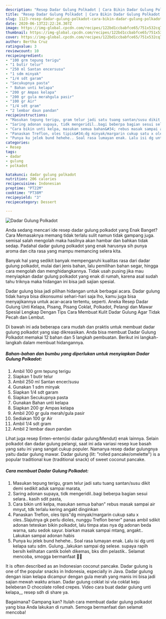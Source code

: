 ```yaml
---
description: "Resep Dadar Gulung Polkadot | Cara Bikin Dadar Gulung Polkadot Yang Enak Dan Lezat"
title: "Resep Dadar Gulung Polkadot | Cara Bikin Dadar Gulung Polkadot Yang Enak Dan Lezat"
slug: 1123-resep-dadar-gulung-polkadot-cara-bikin-dadar-gulung-polkadot-yang-enak-dan-lezat
date: 2020-06-13T22:22:24.307Z
image: https://img-global.cpcdn.com/recipes/122bd1ccbabfce65/751x532cq70/dadar-gulung-polkadot-foto-resep-utama.jpg
thumbnail: https://img-global.cpcdn.com/recipes/122bd1ccbabfce65/751x532cq70/dadar-gulung-polkadot-foto-resep-utama.jpg
cover: https://img-global.cpcdn.com/recipes/122bd1ccbabfce65/751x532cq70/dadar-gulung-polkadot-foto-resep-utama.jpg
author: Bertha Cruz
ratingvalue: 3
reviewcount: 10
recipeingredient:
- "100 grm tepung terigu"
- "1 butir telur"
- "250 ml Santan encersusu"
- "1 sdm minyak"
- "1/4 sdt garam"
- "Secukupnya pasta"
- " Bahan unti kelapa"
- "200 gr Ampas kelapa"
- "200 gr gula merahgula pasir"
- "100 gr Air"
- "1/4 sdt gram"
- "2 lembar daun pandan"
recipeinstructions:
- "Masukan tepung terigu, gram telur jadi satu tuang santan/susu dikit demi sedikit aduk sampai marata,"
- "Saring adonan supaya, tidk mengeridil..bagi beberpa bagian sesui selara.. kasih sdit pasta,"
- "Cara bikin unti kelpa, masukan semua bahan&#34; rebus masak sampai air mnyut, tdk terlalu kering angakt dinginkan"
- "Panaskan Treflon, oles tipis&#34;dg minyak/margarin cukup satu x oles..Slajutnya gk perlu dioles, nunggu Treflon bener&#34; panas ambil sdikit adonan teteskan bikin polkadot, lalu timpa atas nya dg adonan beda warna, satu sedok sayur. biarkan masak sampai mtang, angakt.. Lakukan sampai adonan habis"
- "Punya ku jelek bund hehehe.. Soal rasa lumayan enak. Lalu isi dg unti kelapa satu sdm. Gulung..,lakukan sampai dg selese. supaya rapih bersih kelihatan cantik boleh dikemas, bks dlm pelastik.. Selamat mencoba, smogga bermanfaat 🙏🙏"
categories:
- Resep
tags:
- dadar
- gulung
- polkadot

katakunci: dadar gulung polkadot 
nutrition: 206 calories
recipecuisine: Indonesian
preptime: "PT22M"
cooktime: "PT38M"
recipeyield: "3"
recipecategory: Dessert

---
```



![Dadar Gulung Polkadot](https://img-global.cpcdn.com/recipes/122bd1ccbabfce65/751x532cq70/dadar-gulung-polkadot-foto-resep-utama.jpg)

Anda sedang mencari ide resep dadar gulung polkadot yang Enak Banget? Cara Memasaknya memang tidak terlalu sulit namun tidak gampang juga. semisal salah mengolah maka hasilnya akan hambar dan bahkan tidak sedap. Padahal dadar gulung polkadot yang enak harusnya sih punya aroma dan cita rasa yang mampu memancing selera kita.

Banyak hal yang sedikit banyak mempengaruhi kualitas rasa dari dadar gulung polkadot, mulai dari jenis bahan, lalu pemilihan bahan segar, hingga cara mengolah dan menghidangkannya. Tidak usah pusing jika mau menyiapkan dadar gulung polkadot yang enak di rumah, karena asal sudah tahu triknya maka hidangan ini bisa jadi sajian spesial.

Dadar gulung bisa jadi pilihan hidangan untuk berbagai acara. Dadar gulung tidak hanya bisa dikonsumsi sehari-hari saja lho, kamu juga bisa menyajikannya untuk acar-acara tertentu, seperti. Aneka Resep Dadar Gulung Unti Kelapa, Pisang, Pisang Coklat, Polkadot, Pelangi dan Mawar Spesial Lengkap Dengan Tips Cara Membuat Kulit Dadar Gulung Agar Tidak Pecah dan Lembut.


Di bawah ini ada beberapa cara mudah dan praktis untuk membuat dadar gulung polkadot yang siap dikreasikan. Anda bisa membuat Dadar Gulung Polkadot memakai 12 bahan dan 5 langkah pembuatan. Berikut ini langkah-langkah dalam membuat hidangannya.

<!--inarticleads1-->

##### Bahan-bahan dan bumbu yang diperlukan untuk menyiapkan Dadar Gulung Polkadot:

1. Ambil 100 grm tepung terigu
1. Siapkan 1 butir telur
1. Ambil 250 ml Santan encer/susu
1. Gunakan 1 sdm minyak
1. Siapkan 1/4 sdt garam
1. Siapkan Secukupnya pasta
1. Gunakan  Bahan unti kelapa
1. Siapkan 200 gr Ampas kelapa
1. Ambil 200 gr gula merah/gula pasir
1. Sediakan 100 gr Air
1. Ambil 1/4 sdt gram
1. Ambil 2 lembar daun pandan


Lihat juga resep Enten-enten(isi dadar gulung/Mendut) enak lainnya. Selain polkadot dan dadar gulung pelangi, saat ini ada variasi resep kue basah yang satu ini yang sangat cukup populer. Namanya resep dadar gulungnya yaitu dadar gulung mawar. Dadar gulung (lit: &#34;rolled pancake/omelette&#34;) is a popular traditional kue (traditional snack) of sweet coconut pancake. 

<!--inarticleads2-->

##### Cara membuat Dadar Gulung Polkadot:

1. Masukan tepung terigu, gram telur jadi satu tuang santan/susu dikit demi sedikit aduk sampai marata,
1. Saring adonan supaya, tidk mengeridil..bagi beberpa bagian sesui selara.. kasih sdit pasta,
1. Cara bikin unti kelpa, masukan semua bahan&#34; rebus masak sampai air mnyut, tdk terlalu kering angakt dinginkan
1. Panaskan Treflon, oles tipis&#34;dg minyak/margarin cukup satu x oles..Slajutnya gk perlu dioles, nunggu Treflon bener&#34; panas ambil sdikit adonan teteskan bikin polkadot, lalu timpa atas nya dg adonan beda warna, satu sedok sayur. biarkan masak sampai mtang, angakt.. Lakukan sampai adonan habis
1. Punya ku jelek bund hehehe.. Soal rasa lumayan enak. Lalu isi dg unti kelapa satu sdm. Gulung..,lakukan sampai dg selese. supaya rapih bersih kelihatan cantik boleh dikemas, bks dlm pelastik.. Selamat mencoba, smogga bermanfaat 🙏🙏


It is often described as an Indonesian coconut pancake. Dadar gulung is one of the popular snacks in Indonesia, especially in Java. Dadar gulung dengan isian kelapa dicampur dengan gula merah yang manis ini bisa jadi sajian mewah waktu arisan. Dadar gulung coklat isi vla coklat keju beleberan D chocolate rolled crepes. Video cara buat dadar gulung unti kelapa,,, resep sdh di share ya. 

Bagaimana? Gampang kan? Itulah cara membuat dadar gulung polkadot yang bisa Anda lakukan di rumah. Semoga bermanfaat dan selamat mencoba!
